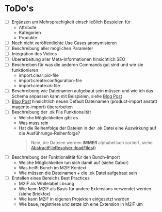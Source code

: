 # ToDo's

* [ ] Ergänzen um Mehrsprachigkeit einschließlich Bespielen für
  * Attribute
  * Kategorien
  * Produkte
* [ ] Noch nicht veröffentlichte Use Cases anonymisieren
* [ ] Beschreibung aller möglichen Parameter
* [ ] Integration des Videos
* [ ] Überarbeitung aller Meta-Informationen hinsichtlich SEO
* [ ] Beschreiben für was die anderen Commands gut sind und wie sie funktionieren
  * import:clear:pid-file
  * import:create:configuration-file
  * import:create:ok-file
* [ ] Beschreibung wie Dateinamen aufgebaut sein müssen und wie ich das Schema anpassen kann mit Beispielen, siehe [Blog Post](https://m2if.com/blog/sample-data-import)
* [ ] [Blog Post](https://m2if.com/blog/sample-data-import) hinsichtlich neuen Default Dateinamen (product-import anstatt magento-import) überarbeiten
* [ ] Beschreibung der .ok File Funktionalität
  * Welche Möglichkeiten gibt es
  * Was muss rein
  * Hat die Reihenfolge der Dateien in der .ok Datei eine Auswirkung auf die Ausführungs-Reihenfolge?
    > Nein, die Dateien werden **IMMER** alphabetisch sortiert, siehe [AbstractFileResolver::loadFiles()](https://github.com/techdivision/import/blob/10.x/src/Subjects/FileResolver/AbstractFileResolver.php)
* [ ] Beschreibung der Funktionalität für den Bunch-Import
  * Welche Möglichkeiten tun sich damit auf (siehe Gabor)
  * Was heißt Bunch im M2IF Kontext
  * Wie müssen die Dateinamen + die .ok Datei aufgebaut sein
* [ ] Erstellen eines Bereichs Best Practices 
  * M2IF als Whitelabel Lösung
  * Wie kann M2IF als Basis für andere Extensions verwendet werden (siehe Brickfox)
  * Wie kann M2IF in eigenen Projekten eingesetzt werden
  * Wie baue, registriere und setze ich eine Extension in M2IF um
